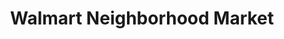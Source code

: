 ---
title: "Walmart Neighborhood Market"
url: /new-iberia/walmart-neighborhood-market/
shop: supermarket
---